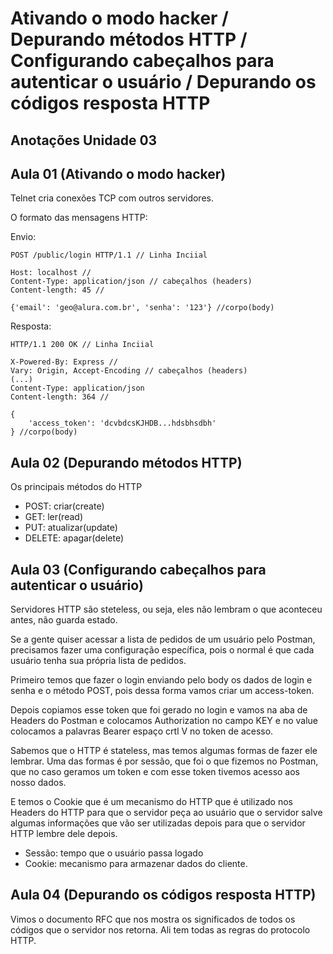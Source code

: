 # Ativando o modo hacker / Depurando métodos HTTP / Configurando cabeçalhos para autenticar o usuário / Depurando os códigos resposta HTTP

## Anotações Unidade 03

## Aula 01 (Ativando o modo hacker)

Telnet cria conexões TCP com outros servidores.

O formato das mensagens HTTP:

Envio:

    POST /public/login HTTP/1.1 // Linha Inciial

    Host: localhost //
    Content-Type: application/json // cabeçalhos (headers)
    Content-length: 45 //

    {'email': 'geo@alura.com.br', 'senha': '123'} //corpo(body)

Resposta:

    HTTP/1.1 200 OK // Linha Inciial

    X-Powered-By: Express //
    Vary: Origin, Accept-Encoding // cabeçalhos (headers)
    (...)
    Content-Type: application/json
    Content-length: 364 //

    {
        'access_token': 'dcvbdcsKJHDB...hdsbhsdbh'     
    } //corpo(body)

## Aula 02 (Depurando métodos HTTP)

Os principais métodos do HTTP

- POST: criar(create)
- GET: ler(read)
- PUT: atualizar(update)
- DELETE: apagar(delete)

## Aula 03 (Configurando cabeçalhos para autenticar o usuário)

Servidores HTTP são steteless, ou seja, eles não lembram o que aconteceu antes, não guarda estado.

Se a gente quiser acessar a lista de pedidos de um usuário pelo Postman, precisamos fazer uma configuração específica, pois o normal é que cada usuário tenha sua própria lista de pedidos.

Primeiro temos que fazer o login enviando pelo body os dados de login e senha e o método POST, pois dessa forma vamos criar um access-token.

Depois copiamos esse token que foi gerado no login e vamos na aba de Headers do Postman e colocamos Authorization no campo KEY  e no value colocamos a palavras Bearer espaço crtl V no token de acesso.

Sabemos que o HTTP é stateless, mas temos algumas formas de fazer ele lembrar. Uma das formas é por sessão, que foi o que fizemos no Postman, que no caso geramos um token e com esse token tivemos acesso aos nosso dados.

E temos o Cookie que é um mecanismo do HTTP que é utilizado nos Headers do HTTP para que o servidor peça ao usuário que o servidor salve algumas informações que vão ser utilizadas depois para que o servidor HTTP lembre dele depois.

- Sessão: tempo que o usuário passa logado
- Cookie: mecanismo para armazenar dados do cliente.

## Aula 04 (Depurando os códigos resposta HTTP)

Vimos o documento RFC que nos mostra os significados de todos os códigos que o servidor nos retorna. Ali tem todas as regras do protocolo HTTP.
